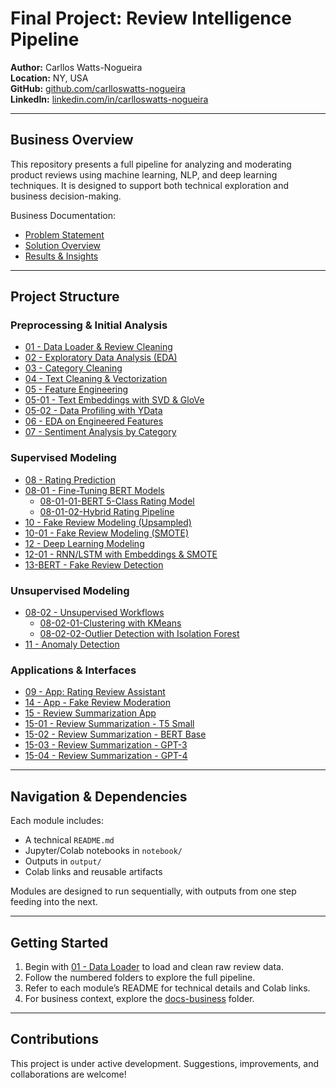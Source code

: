 #  Final Project: Review Intelligence Pipeline

**Author:** Carllos Watts-Nogueira  
**Location:** NY, USA  
**GitHub:** [github.com/carlloswatts-nogueira](https://github.com/cwattsnogueira)  
**LinkedIn:** [linkedin.com/in/carlloswatts-nogueira](https://linkedin.com/in/carlloswattsnogueira)

---

##  Business Overview

This repository presents a full pipeline for analyzing and moderating product reviews using machine learning, NLP, and deep learning techniques. It is designed to support both technical exploration and business decision-making.

 Business Documentation:
- [Problem Statement](./docs-business/01_problem.md)
- [Solution Overview](./docs-business/02_solution.md)
- [Results & Insights](./docs-business/03_results.md)

---

##  Project Structure

###  Preprocessing & Initial Analysis
- [01 - Data Loader & Review Cleaning](./01-data-loader-review-clean/)
- [02 - Exploratory Data Analysis (EDA)](./02-eda-initial)
- [03 - Category Cleaning](./03-category-cleaning/)
- [04 - Text Cleaning & Vectorization](./04-text-cleaning-vectorization/)
- [05 - Feature Engineering](./05-feature-engineering/)
- [05-01 - Text Embeddings with SVD & GloVe](./05-01-text-embeddings-svd-glove/)
- [05-02 - Data Profiling with YData](./05-02-data-profiling/)
- [06 - EDA on Engineered Features](./06-eda-features/)
- [07 - Sentiment Analysis by Category](./07-sentiment-by-category/)

###  Supervised Modeling
- [08 - Rating Prediction](./08-rating-prediction/)
- [08-01 - Fine-Tuning BERT Models](./08-01-fine-tuning-berts/)
  - [08-01-01-BERT 5-Class Rating Model](./08-01-fine-tuning-berts/bert-5class-rating-model/)
  - [08-01-02-Hybrid Rating Pipeline](./08-01-fine-tuning-berts/hybrid-rating-pipeline/)
- [10 - Fake Review Modeling (Upsampled)](./10-fake-review-modeling-upsampled/)
- [10-01 - Fake Review Modeling (SMOTE)](./10-01-fake-review-modeling-smote/)
- [12 - Deep Learning Modeling](./12-dl-modeling/)
- [12-01 - RNN/LSTM with Embeddings & SMOTE](./12-01-rnnlstm-embeddings-smote/)
- [13-BERT - Fake Review Detection](./bert-fake-review/fine-tuning-bert-oversampling/)

###  Unsupervised Modeling
- [08-02 - Unsupervised Workflows](./08-02-unsupervised-workflows/)
  - [08-02-01-Clustering with KMeans](./08-02-unsupervised-workflows/clustering-kmeans-elbow/)
  - [08-02-02-Outlier Detection with Isolation Forest](./08-02-unsupervised-workflows/outlier-detection-isolation-forest/)
- [11 - Anomaly Detection](./11-anomaly-detection/)

###  Applications & Interfaces
- [09 - App: Rating Review Assistant](./09-app-rating-review/)
- [14 - App - Fake Review Moderation](./14-app-fake-review/)
- [15 - Review Summarization App](./review-summarization-app/)
- [15-01 - Review Summarization - T5 Small](./review-summarization-t5-small/)
- [15-02 - Review Summarization - BERT Base](./review-summarization-bert-base/)
- [15-03 - Review Summarization - GPT-3](./review-summarization-gpt3/)
- [15-04 - Review Summarization - GPT-4](./review-summarization-gpt4/)

---

##  Navigation & Dependencies

Each module includes:
-  A technical `README.md`
-  Jupyter/Colab notebooks in `notebook/`
-  Outputs in `output/`
-  Colab links and reusable artifacts

Modules are designed to run sequentially, with outputs from one step feeding into the next.

---

##  Getting Started

1. Begin with [01 - Data Loader](./01-data-loader-review-clean/) to load and clean raw review data.
2. Follow the numbered folders to explore the full pipeline.
3. Refer to each module’s README for technical details and Colab links.
4. For business context, explore the [docs-business](./docs-business/) folder.

---

##  Contributions

This project is under active development. Suggestions, improvements, and collaborations are welcome!
